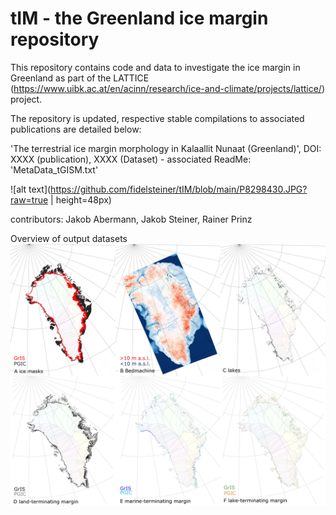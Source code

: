 # tIM - the Greenland ice margin repository

This repository contains code and data to investigate the ice margin in Greenland as part of the LATTICE (https://www.uibk.ac.at/en/acinn/research/ice-and-climate/projects/lattice/) project.

The repository is updated, respective stable compilations to associated publications are detailed below:

'The terrestrial ice margin morphology in Kalaallit Nunaat (Greenland)', DOI: XXXX (publication), XXXX (Dataset) - associated ReadMe: 'MetaData_tGISM.txt'

 ![alt text](https://github.com/fidelsteiner/tIM/blob/main/P8298430.JPG?raw=true | height=48px)

contributors: Jakob Abermann, Jakob Steiner, Rainer Prinz

Overview of output datasets
  ![alt text](https://github.com/fidelsteiner/tIM/blob/main/FigureS5.jpg?raw=true)

